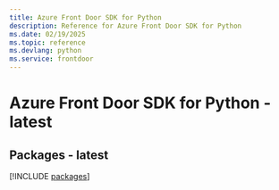 ```yaml
---
title: Azure Front Door SDK for Python
description: Reference for Azure Front Door SDK for Python
ms.date: 02/19/2025
ms.topic: reference
ms.devlang: python
ms.service: frontdoor
---
```

# Azure Front Door SDK for Python - latest
## Packages - latest
[!INCLUDE [packages](front-door-index.md)]